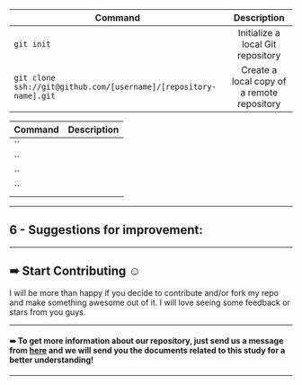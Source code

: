 

| Command | Description |                                              
| ------------|:-----------:|
| `git init`| Initialize a local Git repository |
| `git clone ssh://git@github.com/[username]/[repository-name].git`| Create a local copy of a remote repository |


| Command | Description |                                              
| ------------ |:-----------:|
| `` |  | 
| `` |  | 
| `` |  | 
| `` |  | 


***
## 6 - Suggestions for improvement:






***
## ➠ Start Contributing ☺
I will be more than happy if you decide to contribute and/or fork my repo and make something awesome out of it. I will love seeing some feedback or stars from you guys.

***
#### ➠ To get more information about our repository, just send us a message from [here](https://www.linkedin.com/in/ahmedsamir13/) and we will send you the documents related to this study for a better understanding!
 
***
